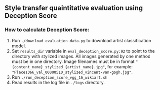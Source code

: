 ## Style transfer quaintitative evaluation using Deception Score

### How to calculate Deception Score:

1. Run `./download_evaluation_data.py` to download artist classification model.
2. Set `results_dir` variable in `eval_deception_score.py:92` to point to the directory with stylized images.
All images generated by one method must be in one directory.
Image filenames must be in format `"{content_name}_stylized_{artist_name}.jpg"`, for example: `"Places366_val_00000510_stylized_vincent-van-gogh.jpg"`.  
3. Run `./run_deception_score_vgg_16_wikiart.sh` 
4. Read results in the log file in `./logs` directory.

